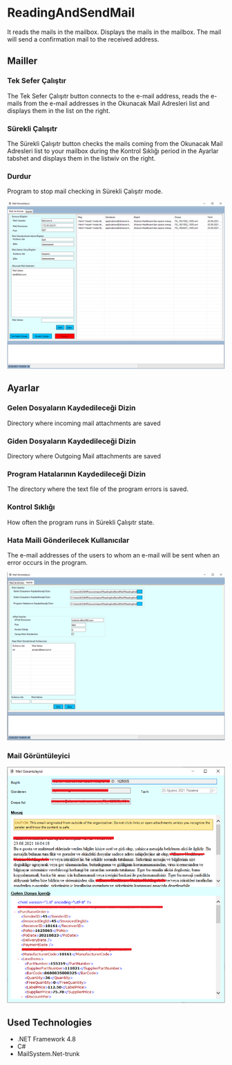 # ReadingAndSendMail
  It reads the mails in the mailbox. Displays the mails in the mailbox. The mail will send a confirmation mail to the received address.

## Mailler
### Tek Sefer Çalıştır
  The Tek Sefer Çalışıtr button connects to the e-mail address, reads the e-mails from the e-mail addresses in the Okunacak Mail Adresleri list and displays them in the list on the right.
  
### Sürekli Çalışıtr
  The Sürekli Çalışıtr button checks the mails coming from the Okunacak Mail Adresleri list to your mailbox during the Kontrol Sıklığı period in the Ayarlar tabshet and displays them in the listwiv on the right.
  
### Durdur
  Program to stop mail checking in Sürekli Çalışıtr mode.
  
![Main View](https://github.com/turkmuhendisnet/ReadingAndSendMail/blob/master/ReadingAndSendMail/ReadingAndSendMailMainView.PNG)

## Ayarlar
### Gelen Dosyaların Kaydedileceği Dizin
  Directory where incoming mail attachments are saved
  
### Giden Dosyaların Kaydedileceği Dizin
  Directory where Outgoing Mail attachments are saved
  
### Program Hatalarının Kaydedileceği Dizin
  The directory where the text file of the program errors is saved.

### Kontrol Sıklığı
  How often the program runs in Sürekli Çalışıtr state.

### Hata Maili Gönderilecek Kullanıcılar
  The e-mail addresses of the users to whom an e-mail will be sent when an error occurs in the program.

![Settings View](https://github.com/turkmuhendisnet/ReadingAndSendMail/blob/master/ReadingAndSendMail/ReadingAndSendMailSettingsView.PNG)


### Mail Görüntüleyici
![Mail View](https://github.com/turkmuhendisnet/ReadingAndSendMail/blob/master/ReadingAndSendMail/Image/ReadingAndSendMailMailView.PNG)


## Used Technologies
- .NET Framework 4.8 
- C#
- MailSystem.Net-trunk

